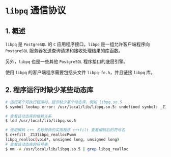 # `libpq` 通信协议

## 1. 概述

`libpq` 是 `PostgreSQL` 的 `C` 应用程序接口。`libpq` 是一组允许客户端程序向 `PostgreSQL` 服务器发送查询请求和接收处理结果的库函数。

另外，`libpq` 也是一些其他 `PostgreSQL` 程序接口的底层引擎。

使用 `libpq` 的客户端程序需要包括头文件 `libpq-fe.h`，并且链接 `libpq` 库。

## 2. 程序运行时缺少某些动态库

```bash
# 运行某个可执行程序时，提示缺少某个动态库，例如 libpq.so.5
$ symbol lookup error: /usr/local/lib/libpq.so.5: undefined symbol: _Z13libpq_reallocPvmm

# 查看该动态库的依赖关系
$ ldd /usr/local/lib/libpq.so.5

# 使用解码 c++ 名称修饰的实用程序 c++filt 查看编码后的符号名
$ c++filt _Z13libpq_reallocPvmm
libpq_realloc(void*, unsigned long, unsigned long)
# 查看该动态库的符号表
$ nm -A /usr/local/lib/libpq.so.5 | grep libpq_realloc
```
